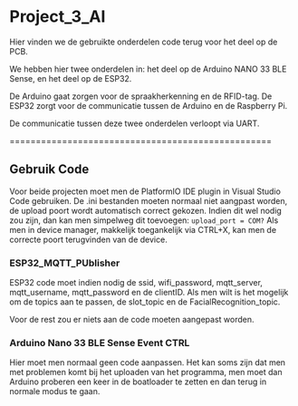 
# Project_3_AI

Hier vinden we de gebruikte onderdelen code terug voor het deel op de PCB. 

We hebben hier twee onderdelen in: het deel op de Arduino NANO 33 BLE Sense, en het deel op de ESP32.

De Arduino gaat zorgen voor de spraakherkenning en de RFID-tag.
De ESP32 zorgt voor de communicatie tussen de Arduino en de Raspberry Pi.

De communicatie tussen deze twee onderdelen verloopt via UART.

==================================================

## Gebruik Code
Voor beide projecten moet men de PlatformIO IDE plugin in Visual Studio Code gebruiken.
De .ini bestanden moeten normaal niet aangpast worden, de upload poort wordt automatisch correct gekozen.
Indien dit wel nodig zou zijn, dan kan men simpelweg dit toevoegen: ```upload_port = COM?``` Als men in device manager, makkelijk toegankelijk via CTRL+X, kan men de correcte poort terugvinden van de device.

### ESP32_MQTT_PUblisher
ESP32 code moet indien nodig de ssid, wifi_password, mqtt_server, mqtt_username, mqtt_password en de clientID.
Als men wilt is het mogelijk om de topics aan te passen, de slot_topic en de FacialRecognition_topic.

Voor de rest zou er niets aan de code moeten aangepast worden.

### Arduino Nano 33 BLE Sense Event CTRL
Hier moet men normaal geen code aanpassen.
Het kan soms zijn dat men met problemen komt bij het uploaden van het programma, men moet dan Arduino proberen een keer in de boatloader te zetten en dan terug in normale modus te gaan.
